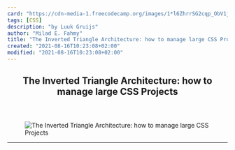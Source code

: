 ```yaml
---
card: "https://cdn-media-1.freecodecamp.org/images/1*l6ZhrrSG2cqp_ObV1jZrgQ.jpeg"
tags: [CSS]
description: "by Luuk Gruijs"
author: "Milad E. Fahmy"
title: "The Inverted Triangle Architecture: how to manage large CSS Projects"
created: "2021-08-16T10:23:08+02:00"
modified: "2021-08-16T10:23:08+02:00"
---
```

<div class="site-wrapper">
<main id="site-main" class="site-main outer">
<div class="inner">
<article class="post-full post tag-css tag-front-end-development tag-web-development tag-design tag-tech ">
<header class="post-full-header">
<h1 class="post-full-title">The Inverted Triangle Architecture: how to manage large CSS Projects</h1>
</header>
<figure class="post-full-image">
<picture>
<source media="(max-width: 700px)" sizes="1px" srcset="data:image/gif;base64,R0lGODlhAQABAIAAAAAAAP///yH5BAEAAAAALAAAAAABAAEAAAIBRAA7 1w">
<source media="(min-width: 701px)" sizes="(max-width: 800px) 400px,
(max-width: 1170px) 700px,
1400px" srcset="https://cdn-media-1.freecodecamp.org/images/1*l6ZhrrSG2cqp_ObV1jZrgQ.jpeg 300w,
https://cdn-media-1.freecodecamp.org/images/1*l6ZhrrSG2cqp_ObV1jZrgQ.jpeg 600w,
https://cdn-media-1.freecodecamp.org/images/1*l6ZhrrSG2cqp_ObV1jZrgQ.jpeg 1000w,
https://cdn-media-1.freecodecamp.org/images/1*l6ZhrrSG2cqp_ObV1jZrgQ.jpeg 2000w">
<img onerror="this.style.display='none'" src="https://cdn-media-1.freecodecamp.org/images/1*l6ZhrrSG2cqp_ObV1jZrgQ.jpeg" alt="The Inverted Triangle Architecture: how to manage large CSS Projects">
</picture>
</figure>
<section class="post-full-content">
<div class="post-content medium-migrated-article">
</div>
<hr>
</section>
</article>
</div>
</main>
</div>
<!-- Google Tag Manager (noscript) -->
<!-- End Google Tag Manager (noscript) -->
